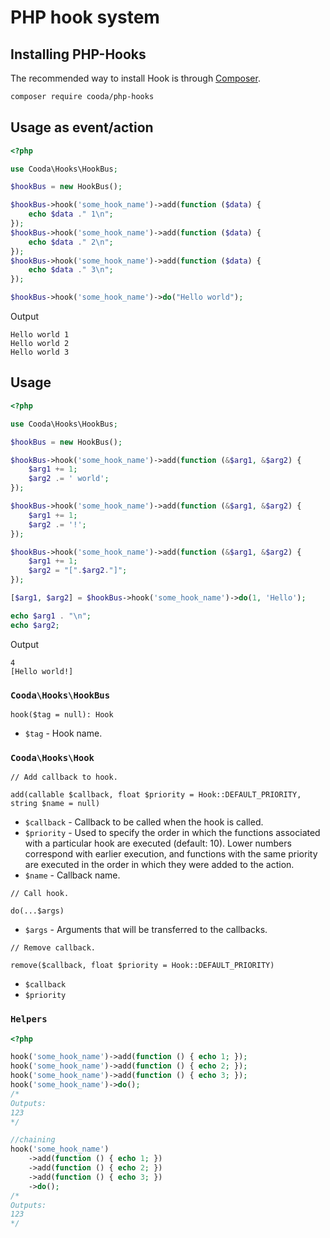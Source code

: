 # PHP hook system


## Installing PHP-Hooks

The recommended way to install Hook is through
[Composer](https://getcomposer.org/).

```bash
composer require cooda/php-hooks
```


Usage as event/action
-----

```php
<?php

use Cooda\Hooks\HookBus;

$hookBus = new HookBus();

$hookBus->hook('some_hook_name')->add(function ($data) {
    echo $data ." 1\n";
});
$hookBus->hook('some_hook_name')->add(function ($data) {
    echo $data ." 2\n";
});
$hookBus->hook('some_hook_name')->add(function ($data) {
    echo $data ." 3\n";
});

$hookBus->hook('some_hook_name')->do("Hello world");
```
Output
```
Hello world 1
Hello world 2
Hello world 3
```


Usage
-----

```php
<?php

use Cooda\Hooks\HookBus;

$hookBus = new HookBus();

$hookBus->hook('some_hook_name')->add(function (&$arg1, &$arg2) {
    $arg1 += 1;
    $arg2 .= ' world';
});

$hookBus->hook('some_hook_name')->add(function (&$arg1, &$arg2) {
    $arg1 += 1;
    $arg2 .= '!';
});

$hookBus->hook('some_hook_name')->add(function (&$arg1, &$arg2) {
    $arg1 += 1;
    $arg2 = "[".$arg2."]";
});

[$arg1, $arg2] = $hookBus->hook('some_hook_name')->do(1, 'Hello');

echo $arg1 . "\n";
echo $arg2;
```
Output
```
4
[Hello world!]
```


### `Cooda\Hooks\HookBus`
    hook($tag = null): Hook
* ``$tag`` - Hook name.

### `Cooda\Hooks\Hook`
```
// Add callback to hook.

add(callable $callback, float $priority = Hook::DEFAULT_PRIORITY, string $name = null)
```
* ``$callback`` - Callback to be called when the hook is called.
* ``$priority`` - Used to specify the order in which the functions associated with a particular hook are executed (default: 10). Lower numbers correspond with earlier execution, and functions with the same priority are executed in the order in which they were added to the action.
* ``$name`` - Callback name.
    
```
// Call hook.

do(...$args)
```
* ``$args`` - Arguments that will be transferred to the callbacks.

```
// Remove callback.

remove($callback, float $priority = Hook::DEFAULT_PRIORITY)
```
* ``$callback``
* ``$priority``

### `Helpers`
```php
<?php

hook('some_hook_name')->add(function () { echo 1; });
hook('some_hook_name')->add(function () { echo 2; });
hook('some_hook_name')->add(function () { echo 3; });
hook('some_hook_name')->do();
/*
Outputs:
123
*/

//chaining
hook('some_hook_name')
    ->add(function () { echo 1; })
    ->add(function () { echo 2; })
    ->add(function () { echo 3; })
    ->do();
/*
Outputs:
123
*/


```
